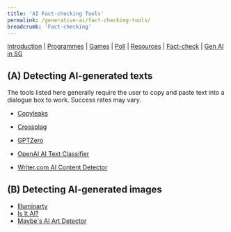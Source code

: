 ```yaml
---
title: 'AI Fact-checking Tools'
permalink: /generative-ai/fact-checking-tools/
breadcrumb: 'Fact-checking'
---
```


[Introduction](/generative-ai/what-is-generative-ai/)  |   [Programmes](/generative-ai/programmes/)  |  [Games](/generative-ai/games/)  |  [Poll](/generative-ai/gen-ai-poll/)  | [Resources](/generative-ai/resource-toolkit/)  | [Fact-check](/generative-ai/fact-checking-tools/)  | [Gen AI in SG](/generative-ai/generative-ai-singapore/)

## (A)  Detecting AI-generated texts

The tools listed here generally require the user to copy and paste text into a dialogue box to work. Success rates may vary.

- [Copyleaks](https://copyleaks.com/ 
  ) 

- [Crossplag](https://crossplag.com/ 
  )

- [GPTZero](https://gptzero.me/ 
  )

- [OpenAI AI Text Classifier](https://platform.openai.com/ai-text-classifier) 

- [Writer.com AI Content Detector](https://writer.com/ai-content-detector/ 
  )

  

## (B) Detecting AI-generated images

- [Illuminarty](https://app.illuminarty.ai/)
- [Is It AI?](https://isitai.com/)
- [Maybe's AI Art Detector](https://umm-maybe-ai-image-detector.hf.space/)

